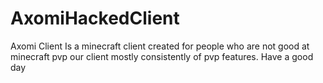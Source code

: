 # AxomiHackedClient
Axomi Client Is a minecraft client created for people who are not good at minecraft pvp our client mostly consistently of pvp features. Have a good day
